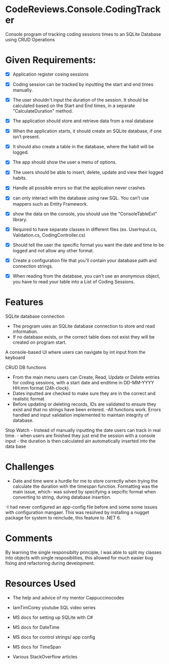# CodeReviews.Console.CodingTracker
Console program of tracking coding sessions times to an SQLite Database using CRUD Operations

# Given Requirements:
- [x] Application register cosing sessions
- [x] Coding session can be tracked by inputting the start and end times manually.
- [x] The user shouldn't input the duration of the session. It should be calculated based on the Start and End times, in a separate "CalculateDuration" method.
- [x] The application should store and retrieve data from a real database
- [x] When the application starts, it should create an SQLite database, if one isn’t present.
- [x] It should also create a table in the database, where the habit will be logged.
- [x] The app should show the user a menu of options.
- [x] The users should be able to insert, delete, update and view their logged habits.
- [x] Handle all possible errors so that the application never crashes.
- [x] can only interact with the database using raw SQL. You can’t use mappers such as Entity Framework.
- [x] show the data on the console, you should use the "ConsoleTableExt" library.
- [x] Required to have separate classes in different files (ex. UserInput.cs, Validation.cs, CodingController.cs)
- [x] Should tell the user the specific format you want the date and time to be logged and not allow any other format.
- [x] Create a configuration file that you'll contain your database path and connection strings.
- [x] When reading from the database, you can't use an anonymous object, you have to read your table into a List of Coding Sessions.


# Features

SQLite database connection
 - The program uses an SQLite database connection to store and read information.
 - If no database exists, or the correct table does not exist they will be created on program start.

A console-based UI where users can navigate by int input from the keyboard


CRUD DB functions
  - From the main menu users can Create, Read, Update or Delete entries for coding sessions, with a start date and endtime  in DD-MM-YYYY HH:mm format (24h clock).
  - Dates inputted are checked to make sure they are in the correct and realistic format.
  - Before updating or deleting records, IDs are validated to ensure they exist and that no strings have been entered. 
  -All functions work. Errors handled and input validation implemented to maintain integrity of database.
  
 Stop Watch
    - Instead of manually inputting the date users can track in real time.
    - when users are finished they just end the session with a console input
    - the duration is then calculated ain automatically inserted into the data base 

# Challenges 

- Date and time were a hurdle for me to store correctly when trying the calculate the duration with the timespan function. Formatting was the main issue, which-
was solved by specifying a sepcific format when converting to string, during database insertion.

-I had never configured an app-config file before and some some issues with configuration mangaer. This was resolved by installing a nugget package for system to reinclude,
this feature to .NET 6.
 
# Comments

  By learning the single responsibilty principle, I was able to split my classes into objects with single resposiblities, this allowed for much easier bug fixing and
  refactoring during development.
    
# Resources Used

  - The help and advice of my mentor Cappuccinocodes
  
  - IamTimCorey youtube SQL video series 
  
  - MS docs for setting up SQLite with C#
  
  - MS docs for DateTime
  
  - MS docs for control strings/ app config
  
  - MS docs for TimeSpan
  
  - Various StackOverflow articles
      

